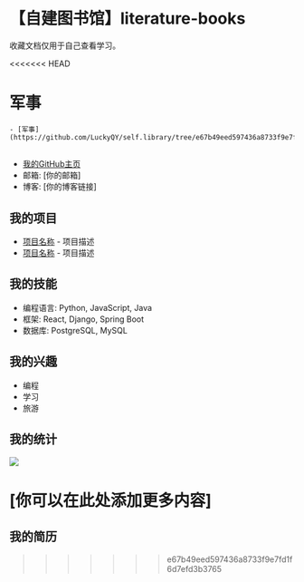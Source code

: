 # 【自建图书馆】literature-books
收藏文档仅用于自己查看学习。
	
<<<<<<< HEAD
# 军事
	- [军事](https://github.com/LuckyQY/self.library/tree/e67b49eed597436a8733f9e7fd1f6d7efd3b3765/%E5%86%9B%E4%BA%8B)
## 
 
- [我的GitHub主页](https://github.com/[你的用户名])
- 邮箱: [你的邮箱]
- 博客: [你的博客链接]
 
## 我的项目
 
- [项目名称](https://github.com/[你的用户名]/[项目名称]) - 项目描述
- [项目名称](https://github.com/[你的用户名]/[项目名称]) - 项目描述
 
## 我的技能
 
- 编程语言: Python, JavaScript, Java
- 框架: React, Django, Spring Boot
- 数据库: PostgreSQL, MySQL
 
## 我的兴趣
 
- 编程
- 学习
- 旅游
 
## 我的统计
 
![](https://github-readme-stats.vercel.app/api?username=[你的用户名])
 
[你可以在此处添加更多内容]
=======
## 我的简历
>>>>>>> e67b49eed597436a8733f9e7fd1f6d7efd3b3765
